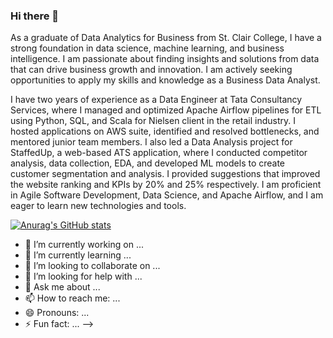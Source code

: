 ### Hi there 👋

As a graduate of Data Analytics for Business from St. Clair College, I have a strong foundation in data science, machine learning, and business intelligence. I am passionate about finding insights and solutions from data that can drive business growth and innovation. I am actively seeking opportunities to apply my skills and knowledge as a Business Data Analyst.

I have two years of experience as a Data Engineer at Tata Consultancy Services, where I managed and optimized Apache Airflow pipelines for ETL using Python, SQL, and Scala for Nielsen client in the retail industry. I hosted applications on AWS suite, identified and resolved bottlenecks, and mentored junior team members. I also led a Data Analysis project for StaffedUp, a web-based ATS application, where I conducted competitor analysis, data collection, EDA, and developed ML models to create customer segmentation and analysis. I provided suggestions that improved the website ranking and KPIs by 20% and 25% respectively. I am proficient in Agile Software Development, Data Science, and Apache Airflow, and I am eager to learn new technologies and tools.

[![Anurag's GitHub stats](https://github-readme-stats.vercel.app/api?username=ace97)](https://github.com/anuraghazra/github-readme-stats)

- 🔭 I’m currently working on ...
- 🌱 I’m currently learning ...
- 👯 I’m looking to collaborate on ...
- 🤔 I’m looking for help with ...
- 💬 Ask me about ...
- 📫 How to reach me: ...
- 😄 Pronouns: ...
- ⚡ Fun fact: ...
-->
